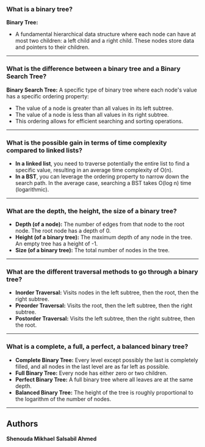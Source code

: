 ### What is a binary tree?
**Binary Tree:**   
- A fundamental hierarchical data structure where each node can have at most two children: a left child and a right child. These nodes store data and pointers to their children.   
***
### What is the difference between a binary tree and a Binary Search Tree?   
**Binary Search Tree:** A specific type of binary tree where each node's value has a specific ordering property:   
- The value of a node is greater than all values in its left subtree.   
- The value of a node is less than all values in its right subtree.   
- This ordering allows for efficient searching and sorting operations.   
***
### What is the possible gain in terms of time complexity compared to linked lists?   
- **In a linked list**, you need to traverse potentially the entire list to find a specific value, resulting in an average time complexity of O(n).   
- **In a BST**, you can leverage the ordering property to narrow down the search path. In the average case, searching a BST takes O(log n) time (logarithmic).   
***
### What are the depth, the height, the size of a binary tree?   
- **Depth (of a node):** The number of edges from that node to the root node. The root node has a depth of 0.   
- **Height (of a binary tree):** The maximum depth of any node in the tree. An empty tree has a height of -1.   
- **Size (of a binary tree):** The total number of nodes in the tree.   
***
### What are the different traversal methods to go through a binary tree?
- **Inorder Traversal:** Visits nodes in the left subtree, then the root, then the right subtree.   
- **Preorder Traversal:** Visits the root, then the left subtree, then the right subtree.   
- **Postorder Traversal:** Visits the left subtree, then the right subtree, then the root.   
***
### What is a complete, a full, a perfect, a balanced binary tree?
- **Complete Binary Tree:** Every level except possibly the last is completely filled, and all nodes in the last level are as far left as possible.   
- **Full Binary Tree:** Every node has either zero or two children.   
- **Perfect Binary Tree:** A full binary tree where all leaves are at the same depth.   
- **Balanced Binary Tree:** The height of the tree is roughly proportional to the logarithm of the number of nodes.   
***
## Authors
**Shenouda Mikhael**
**Salsabil Ahmed**